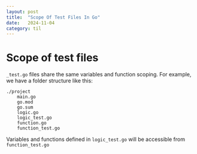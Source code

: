 ```yaml
---
layout: post
title:  "Scope Of Test Files In Go"
date:   2024-11-04
category: til
---
```

# Scope of test files

`_test.go` files share the same variables and function scoping. For example, we have a folder structure like this:
```
./project
    main.go
    go.mod
    go.sum
    logic.go
    logic_test.go
    function.go
    function_test.go
```

Variables and functions defined in `logic_test.go` will be accessible from `function_test.go`

